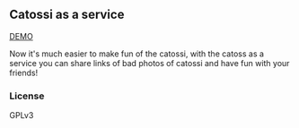 ## Catossi as a service

[DEMO](https://catossihub.github.io/catossi-as-a-service/)

Now it's much easier to make fun of the catossi, with the catoss as a service you can share links of bad photos of catossi and have fun with your friends!

### License

GPLv3

